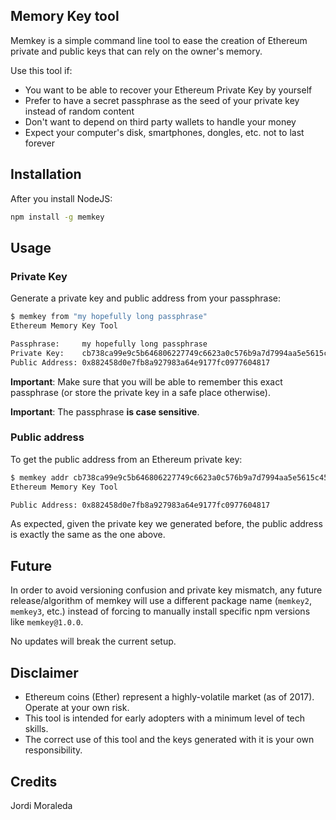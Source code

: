 Memory Key tool
---

Memkey is a simple command line tool to ease the creation of Ethereum private and public keys that can rely on the owner's memory.

Use this tool if:

* You want to be able to recover your Ethereum Private Key by yourself
* Prefer to have a secret passphrase as the seed of your private key instead of random content
* Don't want to depend on third party wallets to handle your money
* Expect your computer's disk, smartphones, dongles, etc. not to last forever

## Installation
After you install NodeJS:

```bash
npm install -g memkey
```

## Usage

### Private Key

Generate a private key and public address from your passphrase:

```bash
$ memkey from "my hopefully long passphrase"
Ethereum Memory Key Tool

Passphrase:     my hopefully long passphrase
Private Key:    cb738ca99e9c5b646806227749c6623a0c576b9a7d7994aa5e5615c458d805f0
Public Address: 0x882458d0e7fb8a927983a64e9177fc0977604817
```

**Important**: Make sure that you will be able to remember this exact passphrase (or store the private key in a safe place otherwise).

**Important**: The passphrase **is case sensitive**.

### Public address

To get the public address from an Ethereum private key:

```bash
$ memkey addr cb738ca99e9c5b646806227749c6623a0c576b9a7d7994aa5e5615c458d805f0
Ethereum Memory Key Tool

Public Address: 0x882458d0e7fb8a927983a64e9177fc0977604817
```

As expected, given the private key we generated before, the public address is exactly the same as the one above.

## Future

In order to avoid versioning confusion and private key mismatch, any future release/algorithm of memkey will use a different package name (`memkey2`, `memkey3`, etc.) instead of forcing to manually install specific npm versions like `memkey@1.0.0`. 

No updates will break the current setup.

## Disclaimer

* Ethereum coins (Ether) represent a highly-volatile market (as of 2017). Operate at your own risk.
* This tool is intended for early adopters with a minimum level of tech skills. 
* The correct use of this tool and the keys generated with it is your own responsibility. 

## Credits

Jordi Moraleda